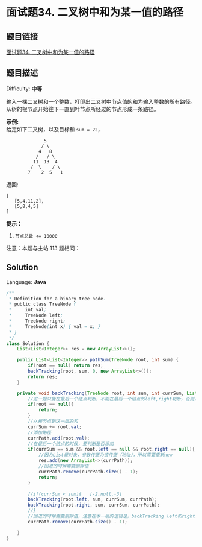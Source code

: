 # 面试题34. 二叉树中和为某一值的路径

## 题目链接

[面试题34\. 二叉树中和为某一值的路径](https://leetcode-cn.com/problems/er-cha-shu-zhong-he-wei-mou-yi-zhi-de-lu-jing-lcof/)

## 题目描述

Difficulty: **中等**

输入一棵二叉树和一个整数，打印出二叉树中节点值的和为输入整数的所有路径。从树的根节点开始往下一直到叶节点所经过的节点形成一条路径。

**示例:**  
给定如下二叉树，以及目标和 `sum = 22`，

```
              5
             / \
            4   8
           /   / \
          11  13  4
         /  \    / \
        7    2  5   1
```

返回:

```
[
   [5,4,11,2],
   [5,8,4,5]
]
```

**提示：**

1. `节点总数 <= 10000`

注意：本题与主站 113 题相同：

## Solution

Language: **Java**

```java
​/**
 * Definition for a binary tree node.
 * public class TreeNode {
 *     int val;
 *     TreeNode left;
 *     TreeNode right;
 *     TreeNode(int x) { val = x; }
 * }
 */
class Solution {
    List<List<Integer>> res = new ArrayList<>();

    public List<List<Integer>> pathSum(TreeNode root, int sum) {
        if(root == null) return res;
        backTracking(root, sum, 0, new ArrayList<>());
        return res;
    }

    private void backTracking(TreeNode root, int sum, int currSum, List<Integer> currPath){
        //这一题只能在最后一个结点判断，不能在最后一个结点的left,right判断，否则，会有多个结果值
        if(root == null){
            return;
        }
        //从根节点到这一层的和
        currSum += root.val;
        //添加路径
        currPath.add(root.val);
        //在最后一个结点的时候，要判断是否添加
        if(currSum == sum && root.left == null && root.right == null){
            //因为List是对象，参数传递为值传递（地址），所以需要重新new
            res.add(new ArrayList<>(currPath));
            //回退的时候需要删除值
            currPath.remove(currPath.size() - 1);
            return;
        }

        //if(currSum < sum){   [-2,null,-3]
        backTracking(root.left, sum, currSum, currPath);
        backTracking(root.right, sum, currSum, currPath);
        //}
        //回退的时候需要删除值，注意在本一层的逻辑是，backTracking left和right，然后回退
        currPath.remove(currPath.size() - 1);

    }
}
```